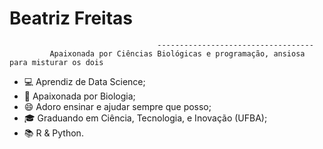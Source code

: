 # Beatriz Freitas #                                             
                                             
                                     -----------------------------------             
             Apaixonada por Ciências Biológicas e programação, ansiosa para misturar os dois 
             
- 💻 Aprendiz de Data Science;
- 🌱 Apaixonada por Biologia;
- 😄 Adoro ensinar e ajudar sempre que posso;
- 🎓 Graduando em Ciência, Tecnologia, e Inovação (UFBA);
- 📚 R & Python.





